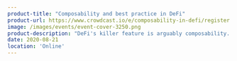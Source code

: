```yaml
---
product-title: "Composability and best practice in DeFi"
product-url: https://www.crowdcast.io/e/composability-in-defi/register
image: /images/events/event-cover-3250.png
product-description: "DeFi's killer feature is arguably composability. The ability to design new products by pulling together a technology and product stack from a range of tested and market-ready solutions opens a plethora of possibilities for financial product innovation. Along with new innovation opportunities comes increased complexity along the entire value chain from the design of each instrument to the foundational data layer."  
date: 2020-08-21
location: 'Online'
---
```

